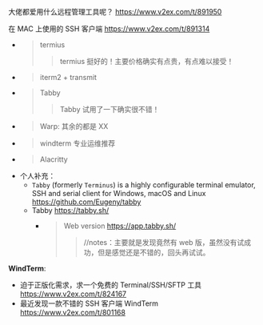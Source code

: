 
大佬都爱用什么远程管理工具呢？ https://www.v2ex.com/t/891950

在 MAC 上使用的 SSH 客户端 https://www.v2ex.com/t/891314
- > termius
  >> termius 挺好的！主要价格确实有点贵，有点难以接受！
- > iterm2 + transmit  
- > Tabby
  >> Tabby 试用了一下确实很不错！
- > Warp: 其余的都是 XX
- > windterm 专业运维推荐
- > Alacritty
- 个人补充：
  * `Tabby` (formerly `Terminus`) is a highly configurable terminal emulator, SSH and serial client for Windows, macOS and Linux https://github.com/Eugeny/tabby
  * Tabby https://tabby.sh/
    + > Web version https://app.tabby.sh/
      >> //notes：主要就是发现竟然有 web 版，虽然没有试成功，但是感觉还是不错的，回头再试试。

**WindTerm**:
- 迫于正版化需求，求一个免费的 Terminal/SSH/SFTP 工具 https://www.v2ex.com/t/824167
- 最近发现一款不错的 SSH 客户端 WindTerm https://www.v2ex.com/t/801168
